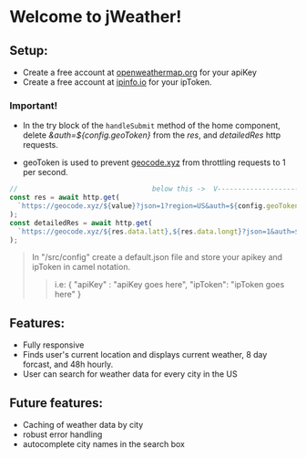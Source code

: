 # Welcome to jWeather!

## Setup:

- Create a free account at [openweathermap.org](https://home.openweathermap.org/users/sign_up) for your apiKey
- Create a free account at [ipinfo.io](https://ipinfo.io/) for your ipToken.

### Important!

- In the try block of the `handleSubmit` method of the home component, delete _&auth=${config.geoToken}_ from the _res_, and _detailedRes_ http requests.

- geoToken is used to prevent [geocode.xyz](https://geocode.xyz/) from throttling requests to 1 per second.

```javascript
//                                 below this ->  V----------------------V
const res = await http.get(
  `https://geocode.xyz/${value}?json=1?region=US&auth=${config.geoToken}`
);
const detailedRes = await http.get(
  `https://geocode.xyz/${res.data.latt},${res.data.longt}?json=1&auth=${config.geoToken}`
);
```

> In "/src/config" create a default.json file and store your apikey and ipToken in camel notation.
>
> > i.e:
> > {
> > "apiKey" : "apiKey goes here",
> > "ipToken": "ipToken goes here"
> > }

## Features:

- Fully responsive
- Finds user's current location and displays current weather, 8 day forcast, and 48h hourly.
- User can search for weather data for every city in the US

## Future features:

- Caching of weather data by city
- robust error handling
- autocomplete city names in the search box
